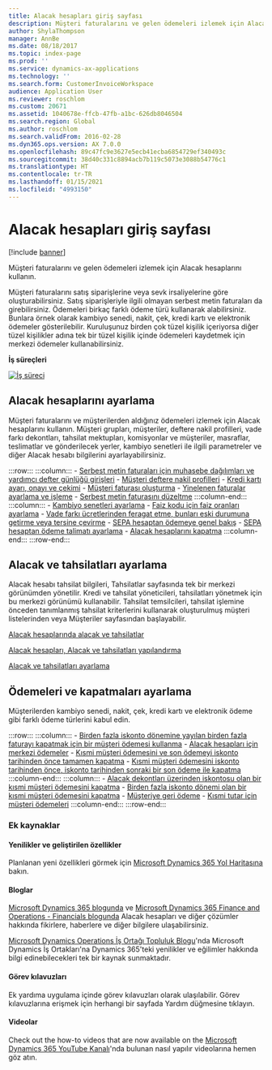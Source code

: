 ```yaml
---
title: Alacak hesapları giriş sayfası
description: Müşteri faturalarını ve gelen ödemeleri izlemek için Alacak hesaplarını kullanın.
author: ShylaThompson
manager: AnnBe
ms.date: 08/18/2017
ms.topic: index-page
ms.prod: ''
ms.service: dynamics-ax-applications
ms.technology: ''
ms.search.form: CustomerInvoiceWorkspace
audience: Application User
ms.reviewer: roschlom
ms.custom: 20671
ms.assetid: 1040678e-ffcb-47fb-a1bc-626db8046504
ms.search.region: Global
ms.author: roschlom
ms.search.validFrom: 2016-02-28
ms.dyn365.ops.version: AX 7.0.0
ms.openlocfilehash: 89c47fc9e3627e5ecb41ecba6854729ef340493c
ms.sourcegitcommit: 38d40c331c8894acb7b119c5073e3088b54776c1
ms.translationtype: HT
ms.contentlocale: tr-TR
ms.lasthandoff: 01/15/2021
ms.locfileid: "4993150"
---
```

# <a name="accounts-receivable-home-page"></a>Alacak hesapları giriş sayfası

[!include [banner](../includes/banner.md)]

Müşteri faturalarını ve gelen ödemeleri izlemek için Alacak hesaplarını kullanın. 

Müşteri faturalarını satış siparişlerine veya sevk irsaliyelerine göre oluşturabilirsiniz. Satış siparişleriyle ilgili olmayan serbest metin faturaları da girebilirsiniz. Ödemeleri birkaç farklı ödeme türü kullanarak alabilirsiniz. Bunlara örnek olarak kambiyo senedi, nakit, çek, kredi kartı ve elektronik ödemeler gösterilebilir. Kuruluşunuz birden çok tüzel kişilik içeriyorsa diğer tüzel kişilikler adına tek bir tüzel kişilik içinde ödemeleri kaydetmek için merkezi ödemeler kullanabilirsiniz.


**İş süreçleri**

[![İş süreci](./media/AR-process.PNG)](./media/AR-process.PNG)

## <a name="set-up-accounts-receivable"></a>Alacak hesaplarını ayarlama

Müşteri faturalarını ve müşterilerden aldığınız ödemeleri izlemek için Alacak hesaplarını kullanın. Müşteri grupları, müşteriler, deftere nakil profilleri, vade farkı dekontları, tahsilat mektupları, komisyonlar ve müşteriler, masraflar, teslimatlar ve gönderilecek yerler, kambiyo senetleri ile ilgili parametreler ve diğer Alacak hesabı bilgilerini ayarlayabilirsiniz. 

:::row:::
    :::column:::
        - [Serbest metin faturaları için muhasebe dağılımları ve yardımcı defter günlüğü girişleri](accounting-distributions-subledger-journal-entries-free-text-invoices.md)
        - [Müşteri deftere nakil profilleri](customer-posting-profiles.md)
        - [Kredi kartı ayarı, onayı ve çekimi](credit-card-authorizations.md)
        - [Müşteri faturası oluşturma](configure-customer-invoices.md)
        - [Yinelenen faturalar ayarlama ve işleme](set-up-process-recurring-invoices.md)
        - [Serbest metin faturasını düzeltme](correct-free-text-invoice.md)
    :::column-end:::
    :::column:::
        - [Kambiyo senetleri ayarlama](set-up-bills-exchange.md)
        - [Faiz kodu için faiz oranları ayarlama](set-up-interest-rates-interest-code.md)
        - [Vade farkı ücretlerinden feragat etme, bunları eski durumuna getirme veya tersine çevirme](waive-reinstate-reverse-interest-fees.md)
        - [SEPA hesaptan ödemeye genel bakış](sepa-direct-debit-overview.md)
        - [SEPA hesaptan ödeme talimatı ayarlama](sepa-direct-debit-mandate.md)
        - [Alacak hesaplarını kapatma](close-accounts-receivable.md)
    :::column-end:::
:::row-end:::


## <a name="set-up-credit-and-collections"></a>Alacak ve tahsilatları ayarlama

Alacak hesabı tahsilat bilgileri, Tahsilatlar sayfasında tek bir merkezi görünümden yönetilir. Kredi ve tahsilat yöneticileri, tahsilatları yönetmek için bu merkezi görünümü kullanabilir. Tahsilat temsilcileri, tahsilat işlemine önceden tanımlanmış tahsilat kriterlerini kullanarak oluşturulmuş müşteri listelerinden veya Müşteriler sayfasından başlayabilir.

[Alacak hesaplarında alacak ve tahsilatlar](collections-credit-accounts-receivable.md)

[Alacak hesapları, Alacak ve tahsilatları yapılandırma](accounts-receivables-set-up-overview.md)

[Alacak ve tahsilatları ayarlama](set-up-collections.md)

## <a name="set-up-payments-and-settlements"></a>Ödemeleri ve kapatmaları ayarlama

Müşterilerden kambiyo senedi, nakit, çek, kredi kartı ve elektronik ödeme gibi farklı ödeme türlerini kabul edin. 

:::row:::
    :::column:::
        - [Birden fazla iskonto dönemine yayılan birden fazla faturayı kapatmak için bir müşteri ödemesi kullanma](customer-payment-settle-multiple-invoices-multiple-discount-periods.md)
        - [Alacak hesapları için merkezi ödemeler](centralized-payments-accounts-receivable.md)
        - [Kısmi müşteri ödemesini ve son ödemeyi iskonto tarihinden önce tamamen kapatma](../accounts-payable/settle-partial-customer-payment-or-final-payment-before-discount.md)
        - [Kısmi müşteri ödemesini iskonto tarihinden önce, iskonto tarihinden sonraki bir son ödeme ile kapatma](settle-partial-customer-payment-before-discount-or-final-payment-after.md)
    :::column-end:::
    :::column:::
        - [Alacak dekontları üzerinden iskontosu olan bir kısmi müşteri ödemesini kapatma](settle-partial-customer-payment-discounts-credit-notes.md)
        - [Birden fazla iskonto dönemi olan bir kısmi müşteri ödemesini kapatma](settle-partial-customer-payment-multiple-discount-periods.md)
        - [Müşteriye geri ödeme](reimburse-customers.md)
        - [Kısmi tutar için müşteri ödemeleri](customer-payments-partial-amount.md)
    :::column-end:::
:::row-end:::


### <a name="additional-resources"></a>Ek kaynaklar

#### <a name="whats-new-and-in-development"></a>Yenilikler ve geliştirilen özellikler

Planlanan yeni özellikleri görmek için [Microsoft Dynamics 365 Yol Haritasına](https://go.microsoft.com/fwlink/?linkid=2010158) bakın. 

#### <a name="blogs"></a>Bloglar

[Microsoft Dynamics 365 blogunda](https://community.dynamics.com/b/msftdynamicsblog?c=Enterprise) ve [Microsoft Dynamics 365 Finance and Operations - Financials blogunda](https://community.dynamics.com/365/financeandoperations/b/financials) Alacak hesapları ve diğer çözümler hakkında fikirlere, haberlere ve diğer bilgilere ulaşabilirsiniz.

[Microsoft Dynamics Operations İş Ortağı Topluluk Blogu](https://community.dynamics.com/partner/b/operationspartnercommunityblog)'nda Microsoft Dynamics İş Ortakları'na Dynamics 365'teki yenilikler ve eğilimler hakkında bilgi edinebilecekleri tek bir kaynak sunmaktadır.

#### <a name="task-guides"></a>Görev kılavuzları
Ek yardıma uygulama içinde görev kılavuzları olarak ulaşılabilir. Görev kılavuzlarına erişmek için herhangi bir sayfada Yardım düğmesine tıklayın.

#### <a name="videos"></a>Videolar

Check out the how-to videos that are now available on the [Microsoft Dynamics 365 YouTube Kanalı](https://www.youtube.com/channel/UCJGCg4rB3QSs8y_1FquelBQ)'nda bulunan nasıl yapılır videolarına hemen göz atın.







